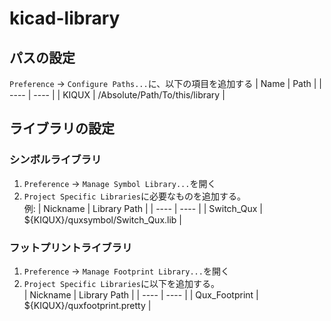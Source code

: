 # kicad-library
## パスの設定
`Preference` -> `Configure Paths...`に、以下の項目を追加する
| Name | Path |
| ---- | ---- |
| KIQUX | /Absolute/Path/To/this/library |

## ライブラリの設定
### シンボルライブラリ
1. `Preference` -> `Manage Symbol Library...`を開く
2. `Project Specific Libraries`に必要なものを追加する。  
    例: 
    | Nickname | Library Path |
    | ---- | ---- |
    | Switch_Qux | ${KIQUX}/quxsymbol/Switch_Qux.lib |

### フットプリントライブラリ
1. `Preference` -> `Manage Footprint Library...`を開く
2. `Project Specific Libraries`に以下を追加する。  
    | Nickname | Library Path |
    | ---- | ---- |
    | Qux_Footprint | ${KIQUX}/quxfootprint.pretty |